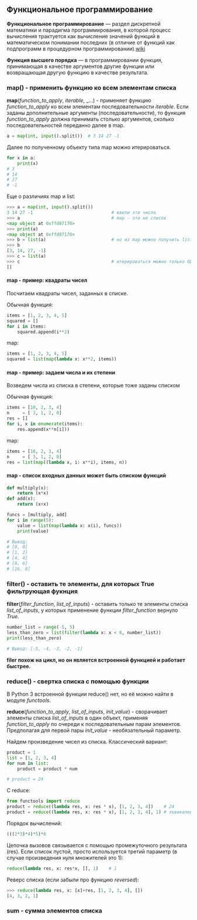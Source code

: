 ## Функциональное программирование

**Функциональное программирование** — раздел дискретной математики и парадигма программирования, в которой процесс вычисления трактуется как вычисление значений функций в математическом понимании последних (в отличие от функций как подпрограмм в процедурном программировании).[wiki](https://ru.wikipedia.org/wiki/%D0%A4%D1%83%D0%BD%D0%BA%D1%86%D0%B8%D0%BE%D0%BD%D0%B0%D0%BB%D1%8C%D0%BD%D0%BE%D0%B5_%D0%BF%D1%80%D0%BE%D0%B3%D1%80%D0%B0%D0%BC%D0%BC%D0%B8%D1%80%D0%BE%D0%B2%D0%B0%D0%BD%D0%B8%D0%B5)

**Функция высшего порядка** — в программировании функция, принимающая в качестве аргументов другие функции или возвращающая другую функцию в качестве результата.

### map\(\) - применить функцию ко всем элементам списка

**map**\(_function_to_apply_, _iterable_, _...\) - применяет функцию _function_to_apply_ ко всем элементам последовательности _iterable_. Если заданы дополнительные аргументы (последовательности), то функция _function_to_apply_ должна принимать столько аргументов, сколько последовательностей переданно далее в map.

```python
a = map(int, input().split())  # 3 14 27 -1
```

Далее по полученному объекту типа map можно итерироваться.
```python
for x in a:
    print(x)
# 3 
# 14 
# 27 
# -1 
```

Еще о различиях map и list:
```python
>>> a = map(int, input().split())
3 14 27 -1                              # ввели эти числа
>>> a                                   # map - это не список
<map object at 0xffd87170>
>>> print(a)
<map object at 0xffd87170>
>>> b = list(a)                         # но из map можно получить list
>>> b
[3, 14, 27, -1]
>>> c = list(a)                       
>>> c                                   # итерироваться можно только ОДИН раз!!!
[]
```

#### map - пример: квадраты чисел

Посчитаем квадраты чисел, заданных в списке.

Обычная функция:
```python
items = [1, 2, 3, 4, 5]
squared = []
for i in items:
    squared.append(i**2)    
```

map:
```python
items = [1, 2, 3, 4, 5]
squared = list(map(lambda x: x**2, items))
```

#### map - пример: задаем числа и их степени

Возведем числа из списка в степени, которые тоже заданы списком

Обычная функция:
```python
items = [10, 2, 3, 4]
n     = [ 3, 1, 2, 0]
res = []
for i, x in enumerate(items):
    res.append(x**n[i]))
```

map:
```python
items = [10, 2, 3, 4]
n     = [ 3, 1, 2, 0]
res = list(map((lambda x, i: x**i), items, n))
```

#### map - список входных данных может быть списком функций

```python
def multiply(x):
    return (x*x)
def add(x):
    return (x+x)

funcs = [multiply, add]
for i in range(5):
    value = list(map(lambda x: x(i), funcs))
    print(value)

# Вывод:
# [0, 0]
# [1, 2]
# [4, 4]
# [9, 6]
# [16, 8]
```

### filter\(\) - оставить те элементы, для которых True фильтрующая фукнция

**filter**\(_filter_function_, _list_of_inputs_\) - оставить только те элементы списка _list_of_inputs_, у которых применение функции _filter_function_ вернуло _True_.

```python
number_list = range(-5, 5)
less_than_zero = list(filter(lambda x: x < 0, number_list))
print(less_than_zero)

# Вывод: [-5, -4, -3, -2, -1]
```

**filer похож на цикл, но он является встроенной функцией и работает быстрее.**

### reduce\(\) - свертка списка с помощью функции

В Python 3 встроенной функции reduce() нет, но её можно найти в модуле _functools_.

**reduce**\(_function_to_apply_, _list_of_inputs_, _init_value_\) - сворачивает элементы списка _list_of_inputs_ в один объект, применяя _function_to_apply_ по очереди к последовательным парам элементов. Предполагая для первой пары _init_value_ - необязательный параметр.

Найдем произведение чисел из списка. 
Классический вариант:
```python
product = 1
list = [1, 2, 3, 4]
for num in list:
    product = product * num

# product = 24
```

С reduce:
```python
from functools import reduce
product = reduce((lambda res, x: res * x), [1, 2, 3, 4])    # 24
product = reduce((lambda res, x: res * x), [1, 2, 3, 4], 1) # эквивалентно
```

Порядок вычислений:
```python
(((2*3)*4)*5)*6
```

Цепочка вызовов связывается с помощью промежуточного результата (res). Если список пустой, просто используется третий параметр (в случае произведения нуля множителей это 1):
```python
reduce(lambda res, x: res*x, [], 1)    # 1
```

Реверс списка (если забыли про функцию _reversed_):
```python
>>> reduce(lambda res, x: [x]+res, [1, 2, 3, 4], [])
[4, 3, 2, 1]
```

### sum - сумма элементов списка
